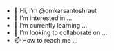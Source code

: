 - 👋 Hi, I’m @omkarsantoshraut
- 👀 I’m interested in ...
- 🌱 I’m currently learning ...
- 💞️ I’m looking to collaborate on ...
- 📫 How to reach me ...

<!---
omkarsantoshraut/omkarsantoshraut is a ✨ special ✨ repository because its `README.md` (this file) appears on your GitHub profile.
You can click the Preview link to take a look at your changes.
--->
